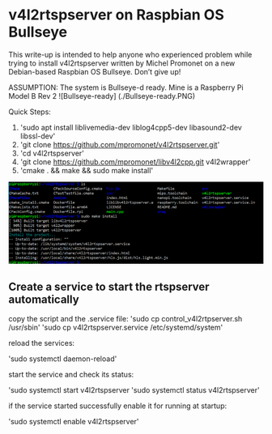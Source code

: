 # v4l2rtspserver on Raspbian OS Bullseye

This write-up is intended to help anyone who experienced problem while trying to install v4l2rtspserver written by Michel Promonet on a new Debian-based Raspbian OS Bullseye. Don’t give up!

ASSUMPTION:  The system is Bullseye-d ready. Mine is a Raspberry Pi Model B Rev 2
![Bullseye-ready] (./Bullseye-ready.PNG)

Quick Steps:

1. 'sudo apt install liblivemedia-dev liblog4cpp5-dev libasound2-dev libssl-dev'
2. 'git clone <https://github.com/mpromonet/v4l2rtspserver.git>'
3. 'cd v4l2rtspserver'
4. 'git clone <https://github.com/mpromonet/libv4l2cpp.git> v4l2wrapper'
5. 'cmake . && make && sudo make install'

![install-complete](./install-complete.PNG)

## Create a service to start the rtspserver automatically

copy the script and the .service file:
'sudo cp control_v4l2rtpserver.sh /usr/sbin'
'sudo cp v4l2rtspserver.service /etc/systemd/system'

reload the services:

'sudo systemctl daemon-reload'

start the service and check its status:

'sudo systemctl start v4l2rtspserver
'sudo systemctl status v4l2rtspserver'

if the service started successfully enable it for running at startup:

'sudo systemctl enable v4l2rtspserver'
